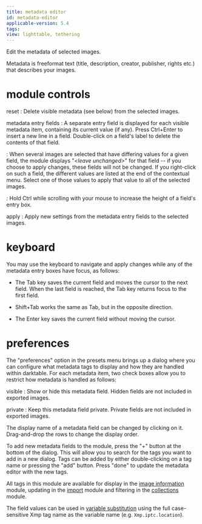 ```yaml
---
title: metadata editor
id: metadata-editor
applicable-version: 5.4
tags:
view: lighttable, tethering
---
```


Edit the metadata of selected images.

Metadata is freeformat text (title, description, creator, publisher, rights etc.) that describes your images.

# module controls

reset
: Delete visible metadata (see below) from the selected images.

metadata entry fields
: A separate entry field is displayed for each visible metadata item, containing its current value (if any). Press Ctrl+Enter to insert a new line in a field. Double-click on a field's label to delete the contents of that field.

: When several images are selected that have differing values for a given field, the module displays "_\<leave unchanged\>_" for that field -- if you choose to apply changes, these fields will not be changed. If you right-click on such a field, the different values are listed at the end of the contextual menu. Select one of those values to apply that value to all of the selected images.

: Hold Ctrl while scrolling with your mouse to increase the height of a field's entry box.

apply
: Apply new settings from the metadata entry fields to the selected images.

# keyboard

You may use the keyboard to navigate and apply changes while any of the metadata entry boxes have focus, as follows:

-   The Tab key saves the current field and moves the cursor to the next field. When the last field is reached, the Tab key returns focus to the first field.

-   Shift+Tab works the same as Tab, but in the opposite direction.

-   The Enter key saves the current field without moving the cursor.

# preferences

The "preferences" option in the presets menu brings up a dialog where you can configure what metadata tags to display and how they are handled within darktable. For each metadata item, two check boxes allow you to restrict how metadata is handled as follows:

visible
: Show or hide this metadata field. Hidden fields are not included in exported images.

private
: Keep this metadata field private. Private fields are not included in exported images.

The display name of a metadata field can be changed by clicking on it. Drag-and-drop the rows to change the display order.

To add new metadata fields to the module, press the "+" button at the bottom of the dialog. This will allow you to search for the tags you want to add in a new dialog. Tags can be added by either double-clicking on a tag name or pressing the "add" button. Press "done" to update the metadata editor with the new tags.

All tags in this module are available for display in the [image information](./image-information.md) module, updating in the [import](../lighttable/import.md) module and filtering in the [collections](./collections.md) module.

The field values can be used in [variable substitution](../../../special-topics/variables.md) using the full case-sensitive Xmp tag name as the variable name (e.g. `Xmp.iptc.location`).
